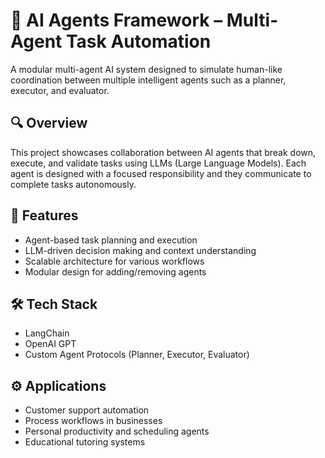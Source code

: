 # 🤖 AI Agents Framework – Multi-Agent Task Automation

A modular multi-agent AI system designed to simulate human-like coordination between multiple intelligent agents such as a planner, executor, and evaluator.

## 🔍 Overview
This project showcases collaboration between AI agents that break down, execute, and validate tasks using LLMs (Large Language Models). Each agent is designed with a focused responsibility and they communicate to complete tasks autonomously.

## 🚀 Features
- Agent-based task planning and execution  
- LLM-driven decision making and context understanding  
- Scalable architecture for various workflows  
- Modular design for adding/removing agents

## 🛠 Tech Stack
- LangChain  
- OpenAI GPT  
- Custom Agent Protocols (Planner, Executor, Evaluator)

## ⚙️ Applications
- Customer support automation  
- Process workflows in businesses  
- Personal productivity and scheduling agents  
- Educational tutoring systems

